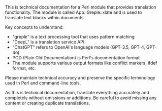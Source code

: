 This is technical documentation for a Perl module that provides translation functionality.
The module is called App::Greple::xlate and is used to translate text blocks within documents.

Key concepts to understand:
- "greple" is a text processing tool that uses pattern matching
- "DeepL" is a translation service API
- "ChatGPT" refers to OpenAI's language models (GPT-3.5, GPT-4, GPT-4o)
- POD (Plain Old Documentation) is Perl's documentation format
- The module supports various output formats like conflict markers, ifdef format, etc.

Please maintain technical accuracy and preserve the specific terminology used in Perl and command-line tools.

As this is technical documentation, translate everything accurately and completely without omissions or additions. Be careful to avoid missing any content or creating duplicate translations.
